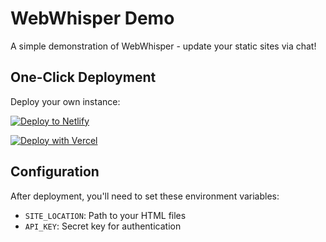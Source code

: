 # WebWhisper Demo

A simple demonstration of WebWhisper - update your static sites via chat!

## One-Click Deployment

Deploy your own instance:

[![Deploy to Netlify](https://www.netlify.com/img/deploy/button.svg)](https://app.netlify.com/start/deploy?repository=https://github.com/miro-ux/webwhisper-demo)

[![Deploy with Vercel](https://vercel.com/button)](https://vercel.com/new/clone?repository-url=https://github.com/miro-ux/webwhisper-demo)

## Configuration

After deployment, you'll need to set these environment variables:

- `SITE_LOCATION`: Path to your HTML files
- `API_KEY`: Secret key for authentication